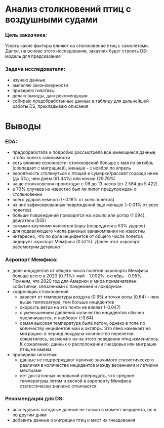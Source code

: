 # Анализ столкновений птиц с воздушными судами

### Цель заказчика:
Узнать какие факторы влияют на столкновение птиц с самолетами. Далее, на основе этого исследования, заказчик будет строить DS-модель для предсказания

### Задача исследователя:
- изучаю данные
- выявляю закономерности
- проверяю гипотезы
- делаю выводы, даю рекомендации
- собираю предобработанные данные в таблицу для дальнейшей работы DS, прикладываю описания

# Выводы

### EDA:
- предобработала и подробно рассмотрела все имеющиеся данные, чтобы понять зависимости
- есть влияние сезонности: столкновений больше с мая по октябрь (совпадает с миграцией), меньше - с ноября по апрель
- вероятность столкнуться с птицей в сумерки/рассвет гораздо ниже (до 5%), чем днем (61.44%) или ночью (29.76%)
- чаще столкновения происходят с 06 до 13 часов (от 2 584 до 5 422)
- в 70% случаев не известно был ли пилот предупрежден о столкновении
- всего ударов немного (~0.18% от всех полетов)
- из них зафиксированных повреждений еще меньше (~0.01% от всех полетов)
- больше повреждений приходится на: крыло или ротор (1 094), двигатели (555)
- самыми хрупкими являются фары (повредятся в 53% ударов)
- для подавляющего числа раненых авиакомпании не известны
- интересно, что по доле инцидентов от общего числа полетов лидирует аэропорт Мемфиса (0.52%). Далее этот аэропорт рассмотрим детально


### Аэропорт Мемфиса:
- доля инцидентов от общего числа полетов аэропорта Мемфиса больше всего в 2020 (0.71%): май - 1.002%, октябрь - 0.95%. Помним, что 2020 год для Америки и мира примечателен событиями, связанными с пандемией и локдауном
- корреляция столкновений:
    - зависит от температуры воздуха (0.65) и точки росы (0.64) - чем выше температура, тем больше инцидентов
    - скорость ветра на это почти не влияет (-0.047)
    - с уменьшением давления количество инцидентов обычно увеличивается, и наоборот (-0.64)
    - самая высокая температура была летом, однако в топе по количеству инцидентов май и октябрь. Это явно намекает на миграцию: в период локдауна количество перелетов сократилось, возможно из-за этого поведение птиц изменилось.  К сожалению, данных о расположении гнездовья или миграции птиц не имеем
- проверили гипотезы:
    - данные не подтверждают наличие значимого статистического различия в количестве инцидентов между весенними и летними месяцами
    - нет достаточных оснований утверждать, что средние температуры летом и весной в аэропорту Мемфиса статистически значимо отличаются

### Рекомендации для DS:

- исследовать погодные данные не только в момент инцидента, но и по другим дням
- добавить данные о миграции птиц и мест их гнездования

